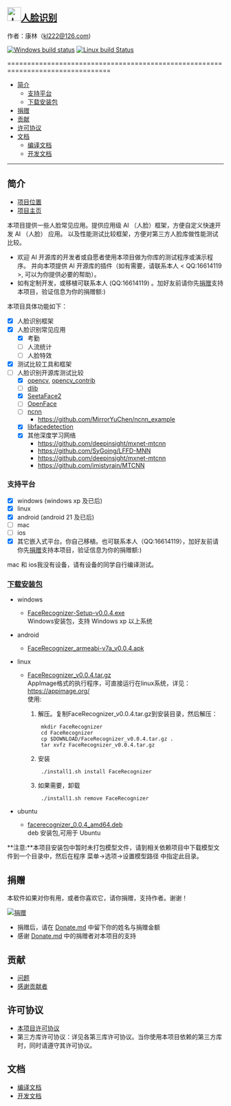 ## [<img src="App/Resource/image/FaceRecognizer.ico" title="人脸识别" width="32" height="32"/>人脸识别](https://github.com/KangLin/FaceRecognizer)
作者：康林（kl222@126.com)

[![Windows build status](https://ci.appveyor.com/api/projects/status/n50nxc7d8mm9bdpb/branch/master?svg=true)](https://ci.appveyor.com/project/KangLin/facerecognizer/branch/master)
[![Linux build Status](https://travis-ci.org/KangLin/FaceRecognizer.svg?branch=master)](https://travis-ci.org/KangLin/FaceRecognizer)

================================================================================

- [简介](#简介)
  - [支持平台](#支持平台)
  - [下载安装包](#下载安装包)
- [捐赠](#捐赠)
- [贡献](#贡献)
- [许可协议](#许可协议)
- [文档](#文档)
  - [编译文档](docs/Build.md)
  - [开发文档](docs/Develop.md)

--------------------------------------------------------------------------------

## 简介

- [项目位置](https://github.com/KangLin/FaceRecognizer)
- [项目主页](https://kanglin.github.io/FaceRecognizer/)

本项目提供一些人脸常见应用。提供应用级 AI （人脸）框架，方便自定义快速开发 AI （人脸） 应用。
以及性能测试比较框架，方便对第三方人脸库做性能测试比较。

- 欢迎 AI 开源库的开发者或自愿者使用本项目做为你库的测试程序或演示程序。
  并向本项提供 AI 开源库的插件（如有需要，请联系本人 < QQ:16614119 >, 可以为你提供必要的帮助）。
- 如有定制开发，或移植可联系本人 (QQ:16614119) 。加好友前请你先[捐赠](#捐赠)支持本项目，验证信息为你的捐赠额:)

本项目具体功能如下：

- [x] 人脸识别框架
- [x] 人脸识别常见应用
  - [x] 考勤
  - [ ] 人流统计
  - [ ] 人脸特效
- [x] 测试比较工具和框架
- [ ] 人脸识别开源库测试比较
  + [x] [opencv](https://github.com/opencv/opencv), [opencv_contrib](https://github.com/opencv/opencv_contrib)
  + [ ] [dlib](https://github.com/davisking/dlib)
  + [x] [SeetaFace2](https://github.com/seetafaceengine/SeetaFace2)
  + [ ] [OpenFace](https://github.com/TadasBaltrusaitis/OpenFace)
  + [ ] [ncnn](https://github.com/Tencent/ncnn)
    - https://github.com/MirrorYuChen/ncnn_example
  + [x] [libfacedetection](https://github.com/ShiqiYu/libfacedetection)
  + [x] 其他深度学习网络  
    - https://github.com/deepinsight/mxnet-mtcnn
    - https://github.com/SyGoing/LFFD-MNN
    - https://github.com/deepinsight/mxnet-mtcnn
    - https://github.com/imistyrain/MTCNN

### 支持平台

  + [x] windows (windows xp 及已后)
  + [x] linux
  + [x] android (android 21 及已后)
  + [ ] mac
  + [ ] ios
  + [x] 其它嵌入式平台。你自己移植。也可联系本人（QQ:16614119），加好友前请你先[捐赠](#捐赠)支持本项目，验证信息为你的捐赠额:)
  
  mac 和 ios我没有设备，请有设备的同学自行编译测试。

### [下载安装包](https://github.com/KangLin/FaceRecognizer/releases/latest)

- windows
    - [FaceRecognizer-Setup-v0.0.4.exe](https://github.com/KangLin/FaceRecognizer/releases/download/v0.0.4/FaceRecognizer-Setup-v0.0.4.exe)  
  Windows安装包，支持 Windows xp 以上系统 

- android
    + [FaceRecognizer_armeabi-v7a_v0.0.4.apk](https://github.com/KangLin/FaceRecognizer/releases/download/v0.0.4/FaceRecognizer_armeabi-v7a_v0.0.4.apk)

- linux
    - [FaceRecognizer_v0.0.4.tar.gz](https://github.com/KangLin/FaceRecognizer/releases/download/v0.0.4/FaceRecognizer_v0.0.4.tar.gz)  
      AppImage格式的执行程序，可直接运行在linux系统，详见：https://appimage.org/  
      使用:    
      1. 解压。复制FaceRecognizer_v0.0.4.tar.gz到安装目录，然后解压：

              mkdir FaceRecognizer
              cd FaceRecognizer
              cp $DOWNLOAD/FaceRecognizer_v0.0.4.tar.gz .
              tar xvfz FaceRecognizer_v0.0.4.tar.gz

      2. 安装
        
              ./install1.sh install FaceRecognizer
        
      3. 如果需要，卸载
        
              ./install1.sh remove FaceRecognizer

- ubuntu
    - [facerecognizer_0.0.4_amd64.deb](https://github.com/KangLin/FaceRecognizer/releases/download/v0.0.4/facerecognizer_0.0.4_amd64.deb)  
  deb 安装包,可用于 Ubuntu

**注意:**本项目安装包中暂时未打包模型文件，请到相关依赖项目中下载模型文件到一个目录中，然后在程序 菜单->选项->设置模型路径 中指定此目录。

## 捐赠
本软件如果对你有用，或者你喜欢它，请你捐赠，支持作者。谢谢！

[![捐赠](https://gitee.com/kl222/RabbitCommon/raw/master/Src/Resource/image/Contribute.png "捐赠")](https://github.com/KangLin/RabbitCommon/raw/master/Src/Resource/image/Contribute.png "捐赠")

- 捐赠后，请在 [Donate.md](Donate.md) 中留下你的姓名与捐赠金额
- 感谢 [Donate.md](Donate.md) 中的捐赠者对本项目的支持

## 贡献

- [问题](https://github.com/KangLin/FaceRecognizer/issues)
- [感谢贡献者](https://github.com/KangLin/FaceRecognizer/graphs/contributors)

## 许可协议
- [本项目许可协议](License.md "License.md")  
- 第三方库许可协议：详见各第三库许可协议。当你使用本项目依赖的第三方库时，同时请遵守其许可协议。

## 文档
- [编译文档](docs/Build.md)
- [开发文档](docs/Develop.md)
